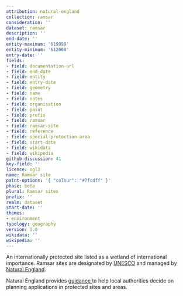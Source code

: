 ```yaml
---
attribution: natural-england
collection: ramsar
consideration: ''
dataset: ramsar
description: ''
end-date: ''
entity-maximum: '619999'
entity-minimum: '612000'
entry-date: ''
fields:
- field: documentation-url
- field: end-date
- field: entity
- field: entry-date
- field: geometry
- field: name
- field: notes
- field: organisation
- field: point
- field: prefix
- field: ramsar
- field: ramsar-site
- field: reference
- field: special-protection-area
- field: start-date
- field: wikidata
- field: wikipedia
github-discussion: 41
key-field: ''
licence: ogl3
name: Ramsar site
paint-options: '{ "colour": "#7fcdff" }'
phase: beta
plural: Ramsar sites
prefix: ''
realm: dataset
start-date: ''
themes:
- environment
typology: geography
version: 1.0
wikidata: ''
wikipedia: ''
---
```


An internationally protected site listed as a wetland of international importance.
Ramsar sites are designated by [UNESCO](https://en.unesco.org/) and managed by [Natural England](https://www.gov.uk/government/organisations/natural-england).

Natural England provides [guidance ](https://www.gov.uk/guidance/protected-sites-and-areas-how-to-review-planning-applications) to help local authorities decide on planning applications in protected sites and areas.